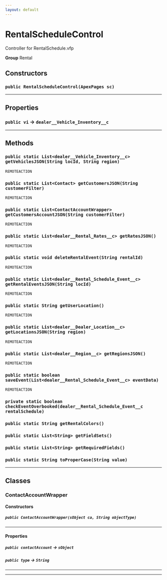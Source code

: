 ```yaml
---
layout: default
---
```

# RentalScheduleControl

Controller for RentalSchedule.vfp


**Group** Rental

## Constructors
### `public RentalScheduleControl(ApexPages sc)`
---
## Properties

### `public vi` → `dealer__Vehicle_Inventory__c`


---
## Methods
### `public static List<dealer__Vehicle_Inventory__c> getVehiclesJSON(String locId, String region)`

`REMOTEACTION`
### `public static List<Contact> getCustomersJSON(String customerFilter)`

`REMOTEACTION`
### `public static List<ContactAccountWrapper> getCustomersAccountJSON(String customerFilter)`

`REMOTEACTION`
### `public static List<dealer__Rental_Rates__c> getRatesJSON()`

`REMOTEACTION`
### `public static void deleteRentalEvent(String rentalId)`

`REMOTEACTION`
### `public static List<dealer__Rental_Schedule_Event__c> getRentalEventsJSON(String locId)`

`REMOTEACTION`
### `public static String getUserLocation()`

`REMOTEACTION`
### `public static List<dealer__Dealer_Location__c> getLocationsJSON(String region)`

`REMOTEACTION`
### `public static List<dealer__Region__c> getRegionsJSON()`

`REMOTEACTION`
### `public static boolean saveEvent(List<dealer__Rental_Schedule_Event__c> eventData)`

`REMOTEACTION`
### `private static boolean checkEventOverbooked(dealer__Rental_Schedule_Event__c rentalSchedule)`
### `public static String getRentalColors()`
### `public static List<String> getFieldSets()`
### `public static List<String> getRequiredFields()`
### `public static String toProperCase(String value)`
---
## Classes
### ContactAccountWrapper
#### Constructors
##### `public ContactAccountWrapper(sObject ca, String objectType)`
---
#### Properties

##### `public contactAccount` → `sObject`


##### `public type` → `String`


---

---
